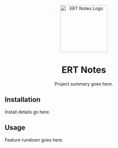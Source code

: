 <p align="center">
  <a href="/" rel="noopener" target="_blank"><img width="150" src="/" alt="ERT Notes Logo"></a>
</p>

<h1 align="center">ERT Notes</h1>

<div align="center">Project summary goes here.</div>

## Installation

Install details go here.

## Usage

Feature rundown goes here.
